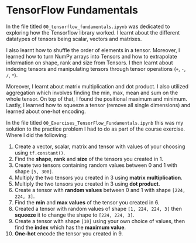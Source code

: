 # TensorFlow Fundamentals

In the file titled `00_tensorflow_fundamentals.ipynb` was dedicated to exploring how the Tensorflow library worked. I learnt about the different datatypes of tensors being scalar, vectors and matrixes.

I also learnt how to shuffle the order of elements in a tensor. Moreover, I learned how to turn NumPy arrays into Tensors and how to extrapolate information on shape, rank and size from Tensors. I then learnt about indexing tensors and manipulating tensors through tensor operations (`+`, `-`, `/`, `*`).

Moreover, I learnt about matrix multiplication and dot product. I also utilized aggregation which involves finding the min, max, mean and sum on the whole tensor. On top of that, I found the positional maximum and minimum. Lastly, I learned how to squeeze a tensor (remove all single dimensions) and learned about one-hot encoding.

In the file titled ` 00_Exercises_TensorFlow_Fundamentals.ipynb ` this was my solution to the practice problem I had to do as part of the course exercise. Where I did the following:

1. Create a vector, scalar, matrix and tensor with values of your choosing using `tf.constant()`.
2. Find the **shape**, **rank** and **size** of the tensors you created in 1.
3. Create two tensors containing random values between 0 and 1 with shape `[5, 300]`.
4. Multiply the two tensors you created in 3 using **matrix multiplication**.
5. Multiply the two tensors you created in 3 using **dot product**.
6. Create a tensor with **random values** between 0 and 1 with shape `[224, 224, 3]`.
7. Find the **min** and **max values** of the tensor you created in 6.
8. Created a tensor with random values of shape `[1, 224, 224, 3]` then **squeeze** it to change the shape to `[224, 224, 3]`.
9. Create a tensor with shape `[10]` using your own choice of values, then find the **index** which has the **maximum value**.
10. **One-hot** encode the tensor you created in 9.
